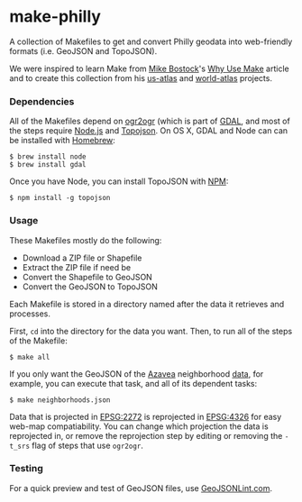 # make-philly

A collection of Makefiles to get and convert Philly geodata into web-friendly formats (i.e. GeoJSON and TopoJSON).

We were inspired to learn Make from [Mike Bostock](https://github.com/mbostock/)'s [Why Use Make](http://bost.ocks.org/mike/make/) article and to create this collection from his [us-atlas](https://github.com/mbostock/us-atlas) and [world-atlas](https://github.com/mbostock/world-atlas) projects.

### Dependencies

All of the Makefiles depend on [ogr2ogr](http://www.gdal.org/ogr2ogr.html) (which is part of [GDAL](http://www.gdal.org/), and most of the steps require [Node.js](http://nodejs.org/) and [Topojson](https://github.com/mbostock/topojson). On OS X, GDAL and Node can can be installed with [Homebrew](http://mxcl.github.com/homebrew/):

    $ brew install node
    $ brew install gdal

Once you have Node, you can install TopoJSON with [NPM](https://npmjs.org/):

    $ npm install -g topojson

### Usage

These Makefiles mostly do the following:

- Download a ZIP file or Shapefile
- Extract the ZIP file if need be
- Convert the Shapefile to GeoJSON
- Convert the GeoJSON to TopoJSON

Each Makefile is stored in a directory named after the data it retrieves and processes. 

First, `cd` into the directory for the data you want. Then, to run all of the steps of the Makefile:

    $ make all

If you only want the GeoJSON of the [Azavea](http://www.azavea.com) neighborhood [data](https://github.com/azavea/geo-data/tree/master/Neighborhoods_Philadelphia), for example, you can execute that task, and all of its dependent tasks:

    $ make neighborhoods.json

Data that is projected in [EPSG:2272](http://spatialreference.org/ref/epsg/2272/) is reprojected in [EPSG:4326](http://spatialreference.org/ref/epsg/4326/) for easy web-map compatiability. You can change which projection the data is reprojected in, or remove the reprojection step by editing or removing the `-t_srs` flag of steps that use `ogr2ogr`.

### Testing

For a quick preview and test of GeoJSON files, use [GeoJSONLint.com](http://geojsonlint.com/).